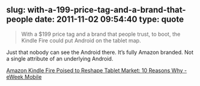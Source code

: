 slug: with-a-199-price-tag-and-a-brand-that-people
date: 2011-11-02 09:54:40
type: quote
---

> With a $199 price tag and a brand that people trust, to boot, the Kindle Fire could put Android on the tablet map.

Just that nobody can see the Android there. It’s fully Amazon branded. Not a single attribute of an underlying Android.

 [Amazon Kindle Fire Poised to Reshape Tablet Market: 10 Reasons Why - eWeek Mobile](http://mobile.eweek.com/c/a/Mobile-and-Wireless/Amazon-Kindle-Fire-Poised-to-Reshape-Tablet-Market-10-Reasons-Why-438820/)
